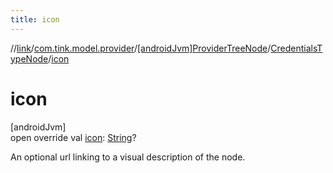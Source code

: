```yaml
---
title: icon
---
```

//[link](../../../../index.html)/[com.tink.model.provider](../../index.html)/[[androidJvm]ProviderTreeNode](../index.html)/[CredentialsTypeNode](index.html)/[icon](icon.html)



# icon



[androidJvm]\
open override val [icon](icon.html): [String](https://kotlinlang.org/api/latest/jvm/stdlib/kotlin/-string/index.html)?



An optional url linking to a visual description of the node.





